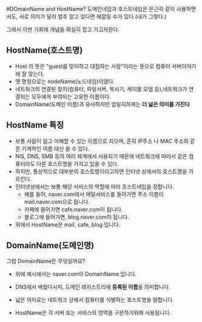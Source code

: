 #DOmainName and HostName?
도메인네임과 호스트네임은 은근히 같이 사용하면서도, 서로 의미가 달라 
얼추 알고 있다면 헤깔릴 수가 있다.(내가 그렇다.)

그래서 이번 기회에 개념을 확실히 잡고 가고자한다. 

## HostName(호스트명)
- Host 의 뜻은 "guest를 맞이하고 대접하는 사람"이라는 뜻으로 컴퓨터 서버이야기에 잘 맞는다.
- 옛 명칭으로는 nodeName(노드네임)이였다.
- 네트워크의 연결된 장치(컴퓨터, 파일서버, 복사기, 케이블 모뎀 등),네트워크가 연결되는 모두에게 부여되는 고유한 이름이다.
- DomainName(도메인 이름)과 유사하지만 엄밀히하게는 **더 넓은 의미를 가진다**

## HostName 특징
- 보통 사람이 잃고 이해할 수 있는 이름으로 지으며, 흔히 IP주소 나 MAC 주소와 같은 기계적인 이름 대신 쓸 수 있다. 
- NIS, DNS, SMB 등의 여러 체계에서 사용되기 때문에 네트워크에 따라서 같은 컴퓨터라도 다른 호스트명을 가지고 있을 수 있다. 
- 하지만, 통상적으로 대부분의 호스트명이라고하면 인터넷 상에서의 호스트명을 가르킨다.
- 인터넷상에서는 보통 해당 서비스의 역할에 따라 호스트네임을 정합니다. 
    - 예를 들어, naver.com에서 메일서비스를 들어가면 주소 이름이 mail.naver.com으로 됩니다.
    - 카페에 들어가면 cafe.naver.com이 됩니다.
    - 블로그에 들어가면, blog.naver.com이 됩니다. 
- 위에서 HostName은 mail, cafe, blog 입니다.

## DomainName(도메인명)
그럼 DomainName은 무엇일까요?
 - 위에 예시에서는 naver.com이 DomainName 입니다.
 - DNS에서 배웠다시피, 도메인 레지스트리에 **등록된 이름**을 의미합니다.
 - 넓은 의미로는 네트워크 상에서 컴퓨터를 식별하는 호스트명을 말합니다.


- HostName은 각 서버 또는 서비스의 영역을 구분하기위해 사용됩니다. 

